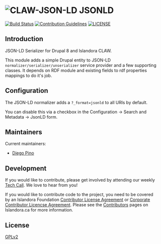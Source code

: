 # ![CLAW-JSON-LD](https://cloud.githubusercontent.com/assets/2371345/24964530/f054bddc-1f77-11e7-8b54-d04bb7b2281c.png) JSONLD
[![Build Status][1]](https://travis-ci.com/Islandora-CLAW/jsonld)
[![Contribution Guidelines][2]](./CONTRIBUTING.md)
[![LICENSE][3]](./LICENSE)

## Introduction

JSON-LD Serializer for Drupal 8 and Islandora CLAW.

This module adds a simple Drupal entity to JSON-LD 
`normalizer/serializer/unserializer` service provider and a few supporting 
classes. It depends on RDF module and existing fields to rdf properties 
mappings to do it's job.

## Configuration

The JSON-LD normalizer adds a `?_format=jsonld` to all URIs by default.

You can disable this via a checkbox in the Configuration -> Search and Metadata -> JsonLD form.

## Maintainers

Current maintainers:

* [Diego Pino][4]

## Development

If you would like to contribute, please get involved by attending our weekly 
[Tech Call][5]. We love to hear from you!

If you would like to contribute code to the project, you need to be covered by 
an Islandora Foundation [Contributor License Agreement][6] or 
[Corporate Contributor Licencse Agreement][7]. Please see the [Contributors][8]
 pages on Islandora.ca for more information.

## License

[GPLv2](http://www.gnu.org/licenses/gpl-2.0.txt)

[1]: https://travis-ci.org/Islandora-CLAW/jsonld.png?branch=8.x-1.x
[2]: http://img.shields.io/badge/CONTRIBUTING-Guidelines-blue.svg
[3]: https://img.shields.io/badge/license-GPLv2-blue.svg?style=flat-square
[4]: https://github.com/diegopino
[5]: https://github.com/Islandora-CLAW/CLAW/wiki
[6]: http://islandora.ca/sites/default/files/islandora_cla.pdf
[7]: http://islandora.ca/sites/default/files/islandora_ccla.pdf
[8]: http://islandora.ca/resources/contributors

